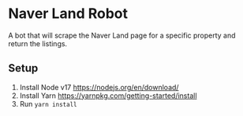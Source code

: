 # Naver Land Robot

A bot that will scrape the Naver Land page for a specific property and return the listings.

## Setup

1. Install Node v17 https://nodejs.org/en/download/
2. Install Yarn https://yarnpkg.com/getting-started/install
3. Run `yarn install`
